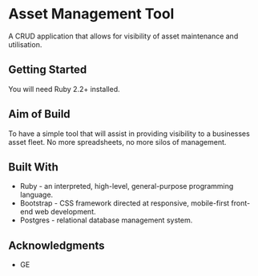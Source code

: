 # Asset Management Tool

A CRUD application that allows for visibility of asset maintenance and utilisation.

## Getting Started

You will need Ruby 2.2+ installed.

## Aim of Build

To have a simple tool that will assist in providing visibility to a businesses asset fleet. No more spreadsheets, no more silos of management. 

## Built With

* Ruby - an interpreted, high-level, general-purpose programming language.
* Bootstrap - CSS framework directed at responsive, mobile-first front-end web development.
* Postgres - relational database management system.

## Acknowledgments

* GE